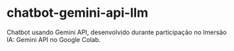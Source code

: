 # chatbot-gemini-api-llm
Chatbot usando Gemini API, desenvolvido durante participação no Imersão IA: Gemini API no Google Colab.
